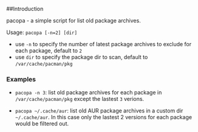 ##Introduction

pacopa - a simple script for list old package archives.

Usage: `pacopa [-n=2] [dir]`

* use `-n` to specify the number of latest package archives to exclude for each package, default to `2`
* use `dir` to specify the package dir to scan, default to `/var/cache/pacman/pkg`

### Examples

* `pacopa -n 3`: list old package archives for each package in `/var/cache/pacman/pkg` except the lastest `3` verions.

* `pacopa ~/.cache/aur`: list old AUR package archives in a custom dir `~/.cache/aur`. In this case only the lastest 2 versions for each package would be filtered out.
